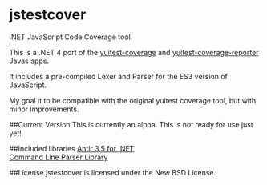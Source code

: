 jstestcover
========

.NET JavaScript Code Coverage tool

This is a .NET 4 port of the <a href="https://github.com/yui/yuitest">yuitest-coverage</a> 
and <a href="https://github.com/yui/yuitest">yuitest-coverage-reporter</a> Javas apps.

It includes a pre-compiled Lexer and Parser for the ES3 version of JavaScript.

My goal it to be compatible with the original yuitest coverage tool, but with minor 
improvements.

##Current Version
This is currently an alpha.  This is not ready for use just yet!

##Included libraries
<a href="http://www.antlr.org/">Antlr 3.5 for .NET</a>
<br/>
<a href="https://github.com/gsscoder/commandline">Command Line Parser Library</a>

##License
jstestcover is licensed under the New BSD License.
